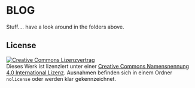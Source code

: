 BLOG
====

Stuff.... have a look around in the folders above.

License
-------

[![Creative Commons Lizenzvertrag](https://i.creativecommons.org/l/by/4.0/88x31.png)](http://creativecommons.org/licenses/by/4.0/)  
Dieses Werk ist lizenziert unter einer [Creative Commons Namensnennung 4.0 International Lizenz](http://creativecommons.org/licenses/by/4.0/).
Ausnahmen befinden sich in einem Ordner `nolicense` oder werden klar gekennzeichnet.